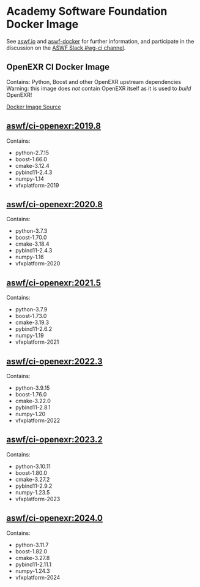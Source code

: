 <!--
Copyright (c) Contributors to the aswf-docker Project. All rights reserved.
SPDX-License-Identifier: Apache-2.0

Warning: this file is automatically generated from a template!
-->

# Academy Software Foundation Docker Image

See [aswf.io](https://aswf.io) and [aswf-docker](https://github.com/AcademySoftwareFoundation/aswf-docker)
for further information, and participate in the discussion on the
[ASWF Slack #wg-ci channel](https://academysoftwarefdn.slack.com/archives/C0169RX7MMK).

## OpenEXR CI Docker Image

Contains: Python, Boost and other OpenEXR upstream dependencies
Warning: this image does *not* contain OpenEXR itself as it is used to *build* OpenEXR!

[Docker Image Source](https://github.com/AcademySoftwareFoundation/aswf-docker/blob/master/ci-openexr/Dockerfile)

## [aswf/ci-openexr:2019.8](https://hub.docker.com/r/aswf/ci-openexr/tags?page=1&name=2019.8)

Contains:
* python-2.7.15
* boost-1.66.0
* cmake-3.12.4
* pybind11-2.4.3
* numpy-1.14
* vfxplatform-2019

## [aswf/ci-openexr:2020.8](https://hub.docker.com/r/aswf/ci-openexr/tags?page=1&name=2020.8)

Contains:
* python-3.7.3
* boost-1.70.0
* cmake-3.18.4
* pybind11-2.4.3
* numpy-1.16
* vfxplatform-2020

## [aswf/ci-openexr:2021.5](https://hub.docker.com/r/aswf/ci-openexr/tags?page=1&name=2021.5)

Contains:
* python-3.7.9
* boost-1.73.0
* cmake-3.19.3
* pybind11-2.6.2
* numpy-1.19
* vfxplatform-2021

## [aswf/ci-openexr:2022.3](https://hub.docker.com/r/aswf/ci-openexr/tags?page=1&name=2022.3)

Contains:
* python-3.9.15
* boost-1.76.0
* cmake-3.22.0
* pybind11-2.8.1
* numpy-1.20
* vfxplatform-2022

## [aswf/ci-openexr:2023.2](https://hub.docker.com/r/aswf/ci-openexr/tags?page=1&name=2023.2)

Contains:
* python-3.10.11
* boost-1.80.0
* cmake-3.27.2
* pybind11-2.9.2
* numpy-1.23.5
* vfxplatform-2023

## [aswf/ci-openexr:2024.0](https://hub.docker.com/r/aswf/ci-openexr/tags?page=1&name=2024.0)

Contains:
* python-3.11.7
* boost-1.82.0
* cmake-3.27.8
* pybind11-2.11.1
* numpy-1.24.3
* vfxplatform-2024

